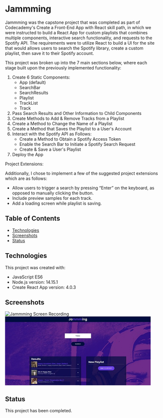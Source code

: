 # Jammming

Jammming was the capstone project that was completed as part of Codecademy's Create a Front-End App with React skill path, in which we were instructed to build a React App for custom playlists that combines multiple components, interactive search functionality, and requests to the Spotify API. The requirements were to utilize React to build a UI for the site that would allows users to search the Spotify library, create a custom playlist, then save it to their Spotify account.

This project was broken up into the 7 main sections below, where each stage built upon the previously implemented functionality:

1. Create 6 Static Components:
    - App (default)
    - SearchBar
    - SearchResults
    - Playlist
    - TrackList
    - Track
2. Pass Search Results and Other Information to Child Components
3. Create Methods to Add & Remove Tracks from a Playlist
4. Create a Method to Change the Name of a Playlist
5. Create a Method that Saves the Playlist to a User's Account
6. Interact with the Spotify API as Follows:
    - Create a Method to Obtain a Spotify Access Token
    - Enable the Search Bar to Initiate a Spotify Search Request
    - Create & Save a User's Playlist
7. Deploy the App

Project Extensions:

Additionally, I chose to implement a few of the suggested project extensions which are as follows:

* Allow users to trigger a search by pressing “Enter” on the keyboard, as opposed to manually clicking the button.
* Include preview samples for each track.
* Add a loading screen while playlist is saving.

## Table of Contents

- [Technologies](#technologies)
- [Screenshots](#screenshots)
- [Status](#status)

## Technologies

This project was created with:

- JavaScript ES6
- Node.js version: 14.15.1
- Create React App version: 4.0.3

## Screenshots

![Jammming Screen Recording](public/jammming-screen-recording.gif)
![Project Image 1](public/project-image-1.jpg)

## Status

This project has been completed.